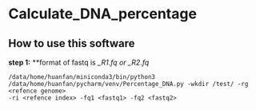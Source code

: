 # Calculate_DNA_percentage
## How to use this software
**step 1:**
**format of fastq is *_R1.fq or *_R2.fq**
```
/data/home/huanfan/miniconda3/bin/python3 /data/home/huanfan/pycharm/venv/Percentage_DNA.py -wkdir /test/ -rg <refence genome> 
-ri <refence index> -fq1 <fastq1> -fq2 <fastq2>
```
